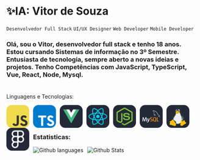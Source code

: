 # ✨IA:  Vitor de Souza

`Desenvolvedor Full Stack` `UI/UX Designer` `Web Developer` `Mobile Developer`

<h3>Olá, sou o Vitor, desenvolvedor full stack e tenho 18 anos. Estou cursando Sistemas de informação no 3º Semestre. Entusiasta de tecnologia, sempre aberto a novas ideias e projetos. Tenho Competências com JavaScript, TypeScript, Vue, React, Node, Mysql.
</h3>

# 
Linguagens e Tecnologias:

<img
    align="left"
    width="60"
    alt="JavaScript"
    title="JavaScript"
    style="padding-right: 10px;"
    src="https://github.com/tandpfun/skill-icons/raw/main/icons/JavaScript.svg"
/>
<img
    align="left"
    width="60"
    alt="TypeScript"
    title="TypeScript"
    style="padding-right: 10px;"
    src="https://github.com/tandpfun/skill-icons/raw/main/icons/TypeScript.svg"
/>
<img
    align="left"
    width="60"
    alt="Vue"
    title="Vue"
    style="padding-right: 10px;"
    src="https://github.com/tandpfun/skill-icons/raw/main/icons/VueJS-Dark.svg"
/>
<img
    align="left"
    width="60"
    alt="React"
    title="React"
    style="padding-right: 10px;"
    src="https://github.com/tandpfun/skill-icons/raw/main/icons/React-Dark.svg"
/>
<img
    align="left"
    width="60"
    alt="Node"
    title="Node"
    style="padding-right: 10px;"
    src="https://github.com/tandpfun/skill-icons/raw/main/icons/NodeJS-Dark.svg"
/>
<img
    align="left"
    width="60"
    alt="Mysql"
    title="Mysql"
    style="padding-right: 10px;"
    src="https://github.com/tandpfun/skill-icons/raw/main/icons/MySQL-Dark.svg"
/>
<img
    align="left"
    width="60"
    alt="Linux"
    title="Linux"
    style="padding-right: 10px;"
    src="https://github.com/tandpfun/skill-icons/raw/main/icons/Linux-Dark.svg"
/>
<img
    align="left"
    width="60"
    alt="Figma"
    title="Figma"
    style="padding-right: 10px;"
    src="https://github.com/tandpfun/skill-icons/raw/main/icons/Figma-Dark.svg"
/>

<br/>
<br/>
<br/>

### Estatisticas:

<p>
<img
    align="left"
    alt="Github languages"
    height="160"
    style="padding-right: 10px;"
    src="https://github-readme-stats.vercel.app/api/top-langs/?username=vitordsb&theme=tokyonight&layout=compact&custom_title=Habilidades"
/>
</p>

<p>
<img
    align="left"
    alt="Github Stats"
    height="160"
    style="padding-right: 10px;"
    src="https://github-readme-stats.vercel.app/api?username=vitordsb&show_icons=true&theme=tokyonight&locale=pt-br"
/>
</p>
